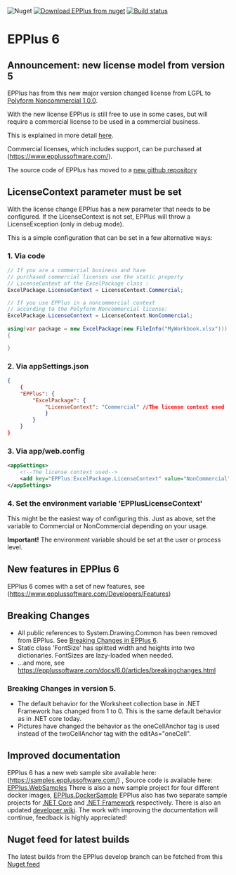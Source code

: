 ﻿![Nuget](https://img.shields.io/nuget/v/epplus)
 [![Download EPPlus from nuget](https://img.shields.io/nuget/dt/epplus?label=Nuget%20downloads)](https://www.nuget.org/packages/EPPlus/)
[![Build status](https://ci.appveyor.com/api/projects/status/6jdk5tjxxvx99d5i?svg=true)](https://ci.appveyor.com/project/EPPlusSoftware/epplus)

# EPPlus 6

## Announcement: new license model from version 5
EPPlus has from this new major version changed license from LGPL to [Polyform Noncommercial 1.0.0](https://polyformproject.org/licenses/noncommercial/1.0.0/).

With the new license EPPlus is still free to use in some cases, but will require a commercial license to be used in a commercial business.

This is explained in more detail [here](https://www.epplussoftware.com/Home/LgplToPolyform).

Commercial licenses, which includes support, can be purchased at (https://www.epplussoftware.com/).

The source code of EPPlus has moved to a [new github repository](https://github.com/EPPlusSoftware/EPPlus)

## LicenseContext parameter must be set
With the license change EPPlus has a new parameter that needs to be configured. If the LicenseContext is not set, EPPlus will throw a LicenseException (only in debug mode).

This is a simple configuration that can be set in a few alternative ways:

### 1. Via code
```csharp
// If you are a commercial business and have
// purchased commercial licenses use the static property
// LicenseContext of the ExcelPackage class :
ExcelPackage.LicenseContext = LicenseContext.Commercial;

// If you use EPPlus in a noncommercial context
// according to the Polyform Noncommercial license:
ExcelPackage.LicenseContext = LicenseContext.NonCommercial;
    
using(var package = new ExcelPackage(new FileInfo("MyWorkbook.xlsx")))
{

}
```
### 2. Via appSettings.json
```json
{
    {
    "EPPlus": {
        "ExcelPackage": {
            "LicenseContext": "Commercial" //The license context used
            }
        }
    }
}
```
### 3. Via app/web.config
```xml
<appSettings>
    <!--The license context used-->
    <add key="EPPlus:ExcelPackage.LicenseContext" value="NonCommercial" />
</appSettings>
```
### 4. Set the environment variable 'EPPlusLicenseContext'
This might be the easiest way of configuring this. Just as above, set the variable to Commercial or NonCommercial depending on your usage.

**Important!** The environment variable should be set at the user or process level.

## New features in EPPlus 6
EPPlus 6 comes with a set of new features, see (https://www.epplussoftware.com/Developers/Features)

## Breaking Changes
* All public references to System.Drawing.Common has been removed from EPPlus. See [Breaking Changes in EPPlus 6](https://github.com/EPPlusSoftware/EPPlus/wiki/Breaking-Changes-in-EPPlus-6).
* Static class 'FontSize' has splitted width and heights into two dictionaries. FontSizes are lazy-loaded when needed. 
* ...and more, see https://epplussoftware.com/docs/6.0/articles/breakingchanges.html
### Breaking Changes in version 5.
* The default behavior for the Worksheet collection base in .NET Framework has changed from 1 to 0. This is the same default behavior as in .NET core today.
* Pictures have changed the behavior as the oneCellAnchor tag is used instead of the twoCellAnchor tag with the editAs="oneCell". 

## Improved documentation
EPPlus 6 has a new web sample site available here: (https://samples.epplussoftware.com/) ,  Source code is available here: [EPPlus.WebSamples](https://github.com/EPPlusSoftware/EPPlus.WebSamples)
There is also a new sample project for four different docker images, [EPPlus.DockerSample](https://github.com/EPPlusSoftware/EPPlus.DockerSample)
EPPlus also has two separate sample projects for [.NET Core](https://github.com/EPPlusSoftware/EPPlus.Sample.NetCore/tree/version/EPPlus6.0) and [.NET Framework](https://github.com/EPPlusSoftware/EPPlus.Sample.NetFramework/tree/version/EPPlus6.0) respectively.
There is also an updated [developer wiki](https://github.com/EPPlusSoftware/EPPlus/wiki). 
The work with improving the documentation will continue, feedback is highly appreciated!

## Nuget feed for latest builds
The latest builds from the EPPlus develop branch can be fetched from this [Nuget feed](https://ci.appveyor.com/nuget/epplus)
